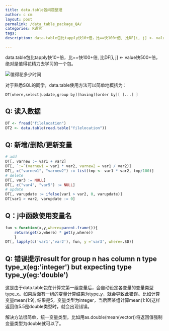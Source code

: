 ```yaml
---
title: data.table包问题整理
author: c cm
layout: post
permalink: /data_table_package_QA/
categories: R语言
tags:
description: data.table包比tapply快10+倍，比==快100+倍, 比DF[i, j] <- value快500+倍，绝对是值得花精力去学习的一个包。

---
```

data.table包比tapply快10+倍，比==快100+倍, 比DF[i, j] <- value快500+倍，绝对是值得花精力去学习的一个包。

![值得花多少时间](http://imgs.xkcd.com/comics/is_it_worth_the_time.png)


对于熟悉SQL的同学，data.table使用方法可以简单地概括为：

`DT[where,select|update,group by][having][order by][ ]...[ ]`

## Q: 读入数据
```r
DT <- fread("filelocation")
DT2 <- data.table(read.table("filelocation"))
```

## Q: 新增/删除/更新变量
```r
# add
DT[, varnew := var1 + var2]
DT[, `:=`(varnew1 = var1 * var2, varnew2 = var1 / var2)]
DT[, c("varnew1", "varnew2") := list(tmp <- var1 * var2, tmp/100)]
# delete
DT[, var3 := NULL]
DT[, c("var4", "var5") := NULL]
# update
DT[, varupdate := ifelse(var1 > var2, 0, varupdate)]
DT[var1 > var2, varupdate := 0]
```

## Q：j中函数使用变量名 
```r
fun <-function(x,y,where=parent.frame()){
	return(get(x,where) * get(y,where))
	}
DT[, lapply(c('var1','var2'), fun, y ='var3', where=.SD)]
```

## Q: 错误提示result for group n has column n type type_x(eg:'integer') but expecting type type_y(eg:'double')

这是由于data.table包在计算完第一组变量后，会自动设定各变量的变量类型type_x。如果后面有一组的变量计算结果为type_y，就会导致此错误。比如计算变量mean(1:9), 结果是5，变量类型为integer，当后面某组计算mean(1:10)这样返回值5.5是double类型时，就会出现错误。

解决方法很简单，统一变量类型。比如用as.double(mean(vector))将返回值强制变量类型为double就可以了。